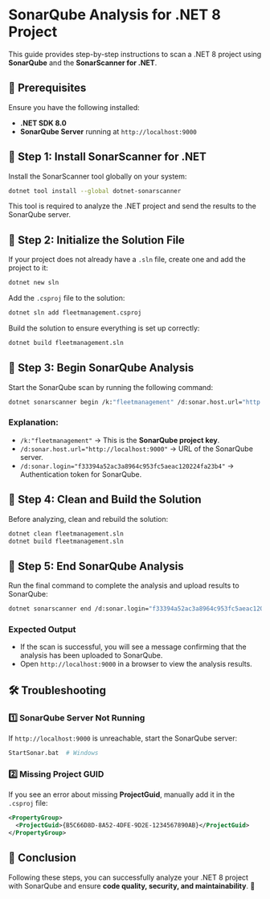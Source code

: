 # SonarQube Analysis for .NET 8 Project

This guide provides step-by-step instructions to scan a .NET 8 project using **SonarQube** and the **SonarScanner for .NET**.

## 📌 Prerequisites
Ensure you have the following installed:
- **.NET SDK 8.0**
- **SonarQube Server** running at `http://localhost:9000`

## 🚀 Step 1: Install SonarScanner for .NET
Install the SonarScanner tool globally on your system:

```sh
dotnet tool install --global dotnet-sonarscanner
```

This tool is required to analyze the .NET project and send the results to the SonarQube server.

## 🚀 Step 2: Initialize the Solution File
If your project does not already have a `.sln` file, create one and add the project to it:

```sh
dotnet new sln
```

Add the `.csproj` file to the solution:

```sh
dotnet sln add fleetmanagement.csproj
```

Build the solution to ensure everything is set up correctly:

```sh
dotnet build fleetmanagement.sln
```

## 🚀 Step 3: Begin SonarQube Analysis
Start the SonarQube scan by running the following command:

```sh
dotnet sonarscanner begin /k:"fleetmanagement" /d:sonar.host.url="http://localhost:9000" /d:sonar.login="f33394a52ac3a8964c953fc5aeac120224fa23b4"
```

### Explanation:
- `/k:"fleetmanagement"` → This is the **SonarQube project key**.
- `/d:sonar.host.url="http://localhost:9000"` → URL of the SonarQube server.
- `/d:sonar.login="f33394a52ac3a8964c953fc5aeac120224fa23b4"` → Authentication token for SonarQube.

## 🚀 Step 4: Clean and Build the Solution
Before analyzing, clean and rebuild the solution:

```sh
dotnet clean fleetmanagement.sln
dotnet build fleetmanagement.sln
```

## 🚀 Step 5: End SonarQube Analysis
Run the final command to complete the analysis and upload results to SonarQube:

```sh
dotnet sonarscanner end /d:sonar.login="f33394a52ac3a8964c953fc5aeac120224fa23b4"
```

### Expected Output
- If the scan is successful, you will see a message confirming that the analysis has been uploaded to SonarQube.
- Open `http://localhost:9000` in a browser to view the analysis results.

## 🛠 Troubleshooting
### 1️⃣ **SonarQube Server Not Running**
If `http://localhost:9000` is unreachable, start the SonarQube server:

```sh
StartSonar.bat  # Windows
```

### 2️⃣ **Missing Project GUID**
If you see an error about missing **ProjectGuid**, manually add it in the `.csproj` file:

```xml
<PropertyGroup>
  <ProjectGuid>{B5C66D8D-8A52-4DFE-9D2E-1234567890AB}</ProjectGuid>
</PropertyGroup>
```

## 🎉 Conclusion
Following these steps, you can successfully analyze your .NET 8 project with SonarQube and ensure **code quality, security, and maintainability**. 🚀

